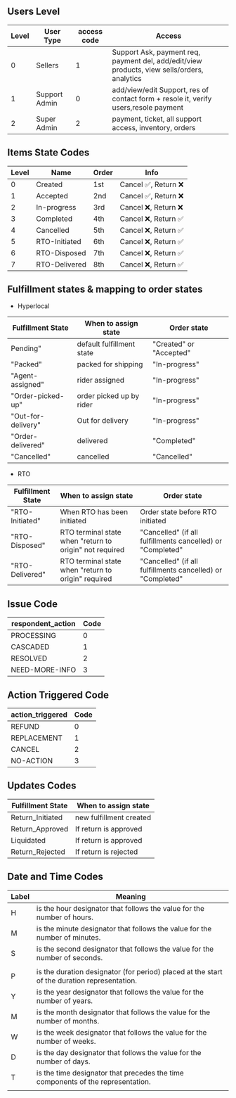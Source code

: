 ## Users Level

| Level | User Type     | access code | Access                                                                                      |
| ----- | ------------- | ----------- | ------------------------------------------------------------------------------------------- |
| 0     | Sellers       | 1           | Support Ask, payment req, payment del, add/edit/view products, view sells/orders, analytics |
| 1     | Support Admin | 0           | add/view/edit Support, res of contact form + resole it, verify users,resole payment         |
| 2     | Super Admin   | 2           | payment, ticket, all support access, inventory, orders                                      |

## Items State Codes

| Level | Name          | Order | Info                 |
| ----- | ------------- | ----- | -------------------- |
| 0     | Created       | 1st   | Cancel ✅, Return ❌ |
| 1     | Accepted      | 2nd   | Cancel ✅, Return ❌ |
| 2     | In-progress   | 3rd   | Cancel ❌, Return ❌ |
| 3     | Completed     | 4th   | Cancel ❌, Return ✅ |
| 4     | Cancelled     | 5th   | Cancel ❌, Return ✅ |
| 5     | RTO-Initiated | 6th   | Cancel ❌, Return ✅ |
| 6     | RTO-Disposed  | 7th   | Cancel ❌, Return ✅ |
| 7     | RTO-Delivered | 8th   | Cancel ❌, Return ✅ |

## Fulfillment states & mapping to order states

- Hyperlocal

| Fulfillment State  | When to assign state      | Order state             |
| ------------------ | ------------------------- | ----------------------- |
| Pending"           | default fulfillment state | "Created" or "Accepted" |
| "Packed"           | packed for shipping       | "In-progress"           |
| "Agent-assigned"   | rider assigned            | "In-progress"           |
| "Order-picked-up"  | order picked up by rider  | "In-progress"           |
| "Out-for-delivery" | Out for delivery          | "In-progress"           |
| "Order-delivered"  | delivered                 | "Completed"             |
| "Cancelled"        | cancelled                 | "Cancelled"             |

- RTO

| Fulfillment State | When to assign state                                    | Order state                                                |
| ----------------- | ------------------------------------------------------- | ---------------------------------------------------------- |
| "RTO-Initiated"   | When RTO has been initiated                             | Order state before RTO initiated                           |
| "RTO-Disposed"    | RTO terminal state when "return to origin" not required | "Cancelled" (if all fulfillments cancelled) or "Completed" |
| "RTO-Delivered"   | RTO terminal state when "return to origin" required     | "Cancelled" (if all fulfillments cancelled) or "Completed" |

## Issue Code

| respondent_action | Code |
| ----------------- | ---- |
| PROCESSING        | 0    |
| CASCADED          | 1    |
| RESOLVED          | 2    |
| NEED-MORE-INFO    | 3    |

## Action Triggered Code

| action_triggered | Code |
| ---------------- | ---- |
| REFUND           | 0    |
| REPLACEMENT      | 1    |
| CANCEL           | 2    |
| NO-ACTION        | 3    |

## Updates Codes

| Fulfillment State | When to assign state    |
| ----------------- | ----------------------- |
| Return_Initiated  | new fulfillment created |
| Return_Approved   | If return is approved   |
| Liquidated        | If return is approved   |
| Return_Rejected   | If return is rejected   |

## Date and Time Codes

| Label | Meaning                                                                                     |
| ----- | ------------------------------------------------------------------------------------------- |
| H     | is the hour designator that follows the value for the number of hours.                      |
| M     | is the minute designator that follows the value for the number of minutes.                  |
| S     | is the second designator that follows the value for the number of seconds.                  |
|       |                                                                                             |
| P     | is the duration designator (for period) placed at the start of the duration representation. |
| Y     | is the year designator that follows the value for the number of years.                      |
| M     | is the month designator that follows the value for the number of months.                    |
| W     | is the week designator that follows the value for the number of weeks.                      |
| D     | is the day designator that follows the value for the number of days.                        |
| T     | is the time designator that precedes the time components of the representation.             |
|       |                                                                                             |

